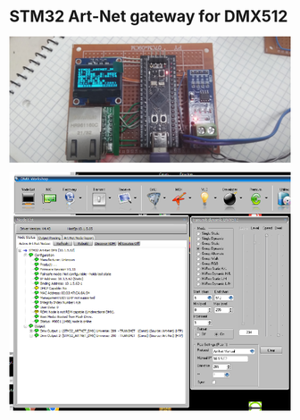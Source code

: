 # STM32 Art-Net gateway for DMX512

![Perfboard assembly](photos/20250504_134917.jpg)

![DMX Workshop info](photos/dmx_workshop.png)
